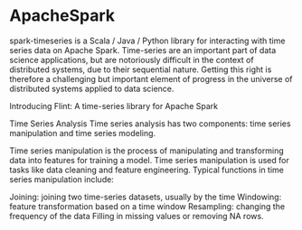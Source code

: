 # ApacheSpark
spark-timeseries is a Scala / Java / Python library for interacting with time series data on Apache Spark.
Time-series are an important part of data science applications, but are notoriously difficult in the context of distributed systems, due to their sequential nature. Getting this right is therefore a challenging but important element of progress in the universe of distributed systems applied to data science.


Introducing Flint: A time-series library for Apache Spark

Time Series Analysis
Time series analysis has two components: time series manipulation and time series modeling.

Time series manipulation is the process of manipulating and transforming data into features for training a model. Time series manipulation is used for tasks like data cleaning and feature engineering. Typical functions in time series manipulation include:

Joining: joining two time-series datasets, usually by the time
Windowing: feature transformation based on a time window
Resampling: changing the frequency of the data
Filling in missing values or removing NA rows.
